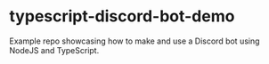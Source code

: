 # typescript-discord-bot-demo
Example repo showcasing how to make and use a Discord bot using NodeJS and TypeScript.
